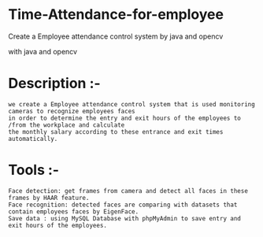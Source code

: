 # Time-Attendance-for-employee
Create a Employee attendance control system by java and opencv


with java and opencv 

# Description :-
	we create a Employee attendance control system that is used monitoring cameras to recognize employees faces  
	in order to determine the entry and exit hours of the employees to /from the workplace and calculate 
	the monthly salary according to these entrance and exit times automatically.

# Tools :-

	Face detection: get frames from camera and detect all faces in these frames by HAAR feature.
	Face recognition: detected faces are comparing with datasets that contain employees faces by EigenFace.
	Save data : using MySQL Database with phpMyAdmin to save entry and exit hours of the employees.
